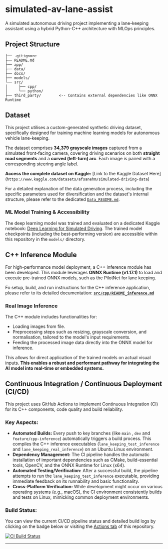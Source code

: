 # simulated-av-lane-assist
A simulated autonomous driving project implementing a lane-keeping assistant using a hybrid Python-C++ architecture with MLOps principles.

## Project Structure

```
├── .gitignore
├── README.md
├── app/
├── data/
├── docs/
├── models/
└── src/
│     ├── cpp/
│     └── python/
├── third_party/        <-- Contains external dependencies like ONNX Runtime
```

## Dataset

This project utilises a custom-generated synthetic driving dataset, specifically designed for training machine learning models for autonomous vehicle lane-keeping.

The dataset comprises **34,379 grayscale images** captured from a simulated front-facing camera, covering driving scenarios on both **straight road segments** and a **curved (left-turn) arc**. Each image is paired with a corresponding steering angle label.

**Access the complete dataset on Kaggle:**
[Link to the Kaggle Dataset Here] 
(`https://www.kaggle.com/datasets/afsanehm/simulated-driving-data`)

For a detailed explanation of the data generation process, including the specific parameters used for diversification and the dataset's internal structure, please refer to the dedicated [`Data_README.md`](data/README.md).

### ML Model Training & Accessibility

The deep learning model was trained and evaluated on a dedicated Kaggle notebook: [Deep Learning for Simulated Driving](https://www.kaggle.com/code/afsanehm/deep-learning-for-simulated-driving). The trained model checkpoints (including the best-performing version) are accessible within this repository in the `models/` directory.


## C++ Inference Module

For high-performance model deployment, a C++ inference module has been developed. This module leverages **ONNX Runtime (v1.17.1)** to load and execute pre-trained ONNX models, such as the PilotNet for lane keeping.

Fo setup, build, and run instructions for the C++ inference application, please refer to its detailed documentation:
[**`src/cpp/README_inference.md`**](src/cpp/README_inference.md)

### Real Image Inference

The C++ module includes functionalities for:
* Loading images from file.
* Preprocessing steps such as resizing, grayscale conversion, and normalisation, tailored to the model's input requirements.
* Feeding the processed image data directly into the ONNX model for inference.

This allows for direct application of the trained models on actual visual inputs. **This enables a robust and performant pathway for integrating the AI model into real-time or embedded systems.**

## Continuous Integration / Continuous Deployment (CI/CD)

This project uses GitHub Actions to implement Continuous Integration (CI) for its C++ components, code quality and build reliability.

### Key Aspects:
* **Automated Builds:** Every push to key branches (like `main` , `dev` and `feature/cpp-inference`) automatically triggers a build process. This compiles the C++ inference executables (`lane_keeping_test_inference` and `lane_keeping_real_inference`) on an Ubuntu Linux environment.
* **Dependency Management:** The CI pipeline handles the automatic installation of important dependencies such as CMake, build-essential tools, OpenCV, and the ONNX Runtime for Linux (x64).
* **Automated Testing/Verification:** After a successful build, the pipeline attempts to run the `lane_keeping_test_inference` executable, providing immediate feedback on its runnability and basic functionality.
* **Cross-Platform Verification:** While development might occur on various operating systems (e.g., macOS), the CI environment consistently builds and tests on Linux, mimicking common deployment environments.

### Build Status:
You can view the current CI/CD pipeline status and detailed build logs by clicking on the badge below or visiting the [Actions tab](https://github.com/AMzaheri/simulated-av-lane-assist/actions) of this repository.

[![CI Build Status](https://github.com/AMzaheri/simulated-av-lane-assist/workflows/C%2B%2B%20Build%20and%20Test/badge.svg)](https://github.com/AMzaheri/simulated-av-lane-assist/actions)

---

